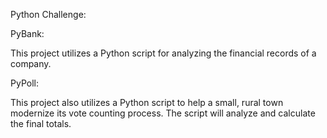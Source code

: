 Python Challenge:

PyBank:

This project utilizes a Python script for analyzing the financial records of a company.

PyPoll:

This project also utilizes a Python script to help a small, rural town modernize its vote counting process.  The script will analyze and calculate the final totals.